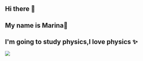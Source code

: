 ## Hi there 👋
## My name is **Marina**💜
## I'm going to study physics,I love physics ✨
![](https://static.preparaenem.com/2024/03/formulas-e-galaxia-em-alusao-aos-estudos-da-fisica.jpg)

<!--
**MarinaFujimori/MarinaFujimori** is a ✨ _special_ ✨ repository because its `README.md` (this file) appears on your GitHub profile.

Here are some ideas to get you started:

- 🔭 I’m currently working on ...
- 🌱 I’m currently learning ...
- 👯 I’m looking to collaborate on ...
- 🤔 I’m looking for help with ...
- 💬 Ask me about ...
- 📫 How to reach me: ...
- 😄 Pronouns: ...
- ⚡ Fun fact: ...
-->

